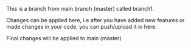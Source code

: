 This is a branch from main branch (master) called branch1.

Changes can be applied here, i.e after you have added new features or made changes in your code, you can push/upload it in here.

Final changes will be applied to main (master)
